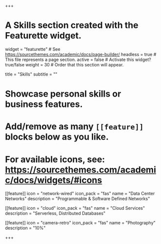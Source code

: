 +++
# A Skills section created with the Featurette widget.
widget = "featurette"  # See https://sourcethemes.com/academic/docs/page-builder/
headless = true  # This file represents a page section.
active = false  # Activate this widget? true/false
weight = 30  # Order that this section will appear.

title = "Skills"
subtitle = ""

# Showcase personal skills or business features.
# 
# Add/remove as many `[[feature]]` blocks below as you like.
# 
# For available icons, see: https://sourcethemes.com/academic/docs/widgets/#icons

[[feature]]
  icon = "network-wired"
  icon_pack = "fas"
  name = "Data Center Networks"
  description = "Programmable & Software Defined Networks"
  
[[feature]]
  icon = "cloud"
  icon_pack = "fas"
  name = "Cloud Services"
  description = "Serverless, Distributed Databases"  
  
[[feature]]
  icon = "camera-retro"
  icon_pack = "fas"
  name = "Photography"
  description = "10%"

+++
